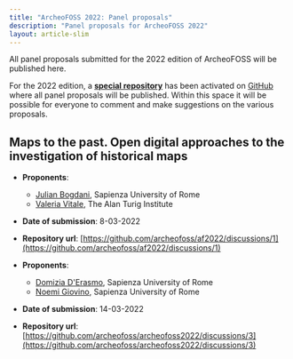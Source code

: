 ```yaml
---
title: "ArcheoFOSS 2022: Panel proposals"
description: "Panel proposals for ArcheoFOSS 2022"
layout: article-slim
---
```


All panel proposals submitted for the 2022 edition of ArcheoFOSS will be published here.

For the 2022 edition, a [**special repository**](https://github.com/archeofoss/af2022) has been activated on [GitHub](https://github.com/) where all panel proposals will be published. Within this space it will be possible for everyone to comment and make suggestions on the various proposals.

## Maps to the past. Open digital approaches to the investigation of historical maps

- **Proponents**:
  - [Julian Bogdani](mailto:julian.bogdani@uniroma1.it), Sapienza University of Rome
  - [Valeria Vitale](mailto:vvitale@turing.ac.uk), The Alan Turig Institute
- **Date of submission**: 8-03-2022
- **Repository url**: [https://github.com/archeofoss/af2022/discussions/1](https://github.com/archeofoss/af2022/discussions/1)  

- **Proponents**:
  - [Domizia D'Erasmo](mailto:domizia.derasmo@uniroma1.it), Sapienza University of Rome
  - [Noemi Giovino](mailto:noemi.giovino@uniroma1.it), Sapienza University of Rome
- **Date of submission**: 14-03-2022
- **Repository url**: [https://github.com/archeofoss/archeofoss2022/discussions/3](https://github.com/archeofoss/archeofoss2022/discussions/3)

